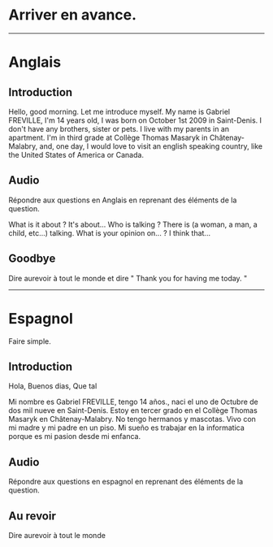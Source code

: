 # Arriver en avance.

---
# Anglais
## Introduction

Hello, good morning. Let me introduce myself. My name is Gabriel FREVILLE, I'm 14 years old, I was born on October 1st 2009 in Saint-Denis. I don't have any brothers, sister or pets. I live with my parents in an apartment. I'm in third grade at Collège Thomas Masaryk in Châtenay-Malabry, and, one day, I would love to visit an english speaking country, like the United States of America or Canada.
## Audio

Répondre aux questions en Anglais en reprenant des éléments de la question.

What is it about ?
	It's about...
Who is talking ?
	There is (a woman, a man, a child, etc...) talking.
What is your opinion on... ?
	 I think that...
## Goodbye

Dire aurevoir à tout le monde et dire " Thank you for having me today. "

---
# Espagnol

Faire simple.
## Introduction

Hola, Buenos dias, Que tal

Mi nombre es Gabriel FREVILLE, tengo 14 años., naci el uno de Octubre de dos mil nueve en Saint-Denis. Estoy en tercer grado en el Collège Thomas Masaryk en Châtenay-Malabry. No tengo hermanos y mascotas. Vivo con mi madre y mi padre en un piso. Mi sueño es trabajar en la informatica porque es mi pasion desde mi enfanca.
## Audio

Répondre aux questions en espagnol en reprenant des éléments de la question.
## Au revoir

Dire aurevoir à tout le monde




